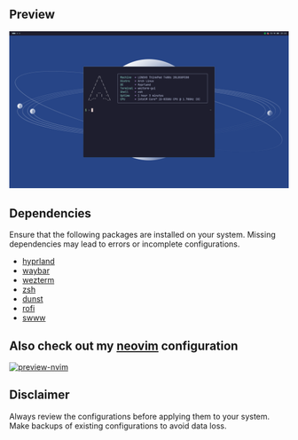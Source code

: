 ## Preview
![preview-hypr](./.preview/preview.png)

## Dependencies
Ensure that the following packages are installed on your system.
Missing dependencies may lead to errors or incomplete configurations.

- [hyprland](https://github.com/hyprwm/Hyprland)
- [waybar](https://github.com/Alexays/Waybar)
- [wezterm](https://github.com/wez/wezterm)
- [zsh](https://github.com/ohmyzsh/ohmyzsh/)
- [dunst](https://github.com/dunst-project/dunst)
- [rofi](https://github.com/davatorium/rofi)
- [swww](https://github.com/LGFae/swww)

## Also check out my [neovim](https://github.com/kkk-petrov/neovim) configuration
[![preview-nvim](https://github.com/kkk-petrov/neovim/blob/734ac2483c4a8df6ee440a7354b185dc5676b012/.preview/preview.png)](https://github.com/kkk-petrov/neovim)

## Disclaimer
Always review the configurations before applying them to your system. Make backups of existing configurations to avoid data loss.

